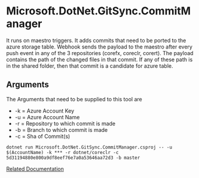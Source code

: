 # Microsoft.DotNet.GitSync.CommitManager

It runs on maestro triggers. It adds commits that need to be ported to the azure storage table.
Webhook sends the payload to the maestro after every push event in any of the 3 repositories (corefx, coreclr, corert).
The payload contains the path of the changed files in that commit. If any of these path is in the shared folder, then that commit is a candidate for azure table.

## Arguments
The Arguments that need to be supplied to this tool are 

- -k = Azure Account Key
- -u = Azure Account Name
- -r = Repository to which commit is made
- -b = Branch to which commit is made
- -c = Sha of Commit(s)

```
dotnet run Microsoft.DotNet.GitSync.CommitManager.csproj -- -u $(AccountName) -k *** -r dotnet/coreclr -c 5d31194880e800a9df8eef76e7a0a53646aa72d3 -b master
```

[Related Documentation](../../Documentation/GitSyncTools.md )